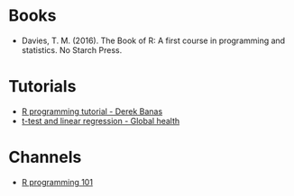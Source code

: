 # Books

- Davies, T. M. (2016). The Book of R: A first course in programming and statistics. No Starch Press.

# Tutorials

- [R programming tutorial - Derek Banas](https://youtu.be/s3FozVfd7q4)
- [t-test and linear regression - Global health](https://youtu.be/ANMuuq502rE)

# Channels

- [R programming 101](https://www.youtube.com/c/rprogramming101)
